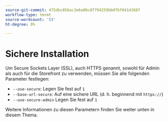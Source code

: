 ```yaml
---
source-git-commit: 475dbc056ac3e6a00c8f794259bb0fbf04143687
workflow-type: tm+mt
source-wordcount: '53'
ht-degree: 0%

---
```

# Sichere Installation

Um Secure Sockets Layer (SSL), auch HTTPS genannt, sowohl für Admin als auch für die Storefront zu verwenden, müssen Sie alle folgenden Parameter festlegen:

* `--use-secure`: Legen Sie fest auf `1`
* `--base-url-secure`: Auf eine sichere URL (d. h. beginnend mit `https://`)
* `--use-secure-admin` Legen Sie fest auf `1`

Weitere Informationen zu diesen Parametern finden Sie weiter unten in diesem Thema.
